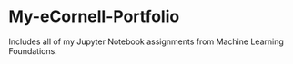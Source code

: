 # My-eCornell-Portfolio
Includes all of my Jupyter Notebook assignments from Machine Learning Foundations.
